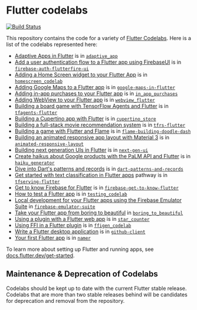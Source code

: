 # Flutter codelabs

[![Build Status](https://github.com/flutter/codelabs/workflows/Flutter%20CI/badge.svg)](https://github.com/flutter/codelabs/actions?workflow=Flutter%20CI)

This repository contains the code for a variety of [Flutter Codelabs](https://codelabs.developers.google.com/?product=flutter). 
Here is a list of the codelabs represented here:

  - [Adaptive Apps in Flutter](https://codelabs.developers.google.com/codelabs/flutter-adaptive-app) is in [`adaptive_app`](adaptive_app)
  - [Add a user authentication flow to a Flutter app using FirebaseUI](https://firebase.google.com/codelabs/firebase-auth-in-flutter-apps) is in [`firebase-auth-flutterfire-ui`](firebase-auth-flutterfire-ui)
  - [Adding a Home Screen widget to your Flutter App](https://codelabs.developers.google.com/flutter-home-screen-widgets) is in [`homescreen_codelab`](homescreen_codelab)
  - [Adding Google Maps to a Flutter app](https://codelabs.developers.google.com/codelabs/google-maps-in-flutter) is in [`google-maps-in-flutter`](google-maps-in-flutter)
  - [Adding in-app purchases to your Flutter app](https://codelabs.developers.google.com/codelabs/flutter-in-app-purchases) is in [`in_app_purchases`](in_app_purchases)
  - [Adding WebView to your Flutter app](https://codelabs.developers.google.com/codelabs/flutter-webview) is in [`webview_flutter`](webview_flutter)
  - [Building a board game with TensorFlow Agents and Flutter](https://codelabs.developers.google.com/tfagents-flutter) is in [`tfagents-flutter`](tfagents-flutter)  
  - [Building a Cupertino app with Flutter](https://codelabs.developers.google.com/codelabs/flutter-cupertino) is in [`cupertino_store`](cupertino_store)
  - [Building a full-stack movie recommendation system](https://codelabs.developers.google.com/tfrecommenders-flutter) is in [`tfrs-flutter`](tfrs-flutter)
  - [Building a game with Flutter and Flame](https://codelabs.developers.google.com/codelabs/flutter-flame-game) is in [`flame-building-doodle-dash`](flame-building-doodle-dash)
  - [Building an animated responsive app layout with Material 3](https://codelabs.developers.google.com/codelabs/flutter-animated-responsive-layout) is in [`animated-responsive-layout`](animated-responsive-layout)
  - [Building next generation UIs in Flutter](https://codelabs.developers.google.com/codelabs/flutter-next-gen-uis?hl=en#0) is in [`next-gen-ui`](next-gen-ui)
  - [Create haikus about Google products with the PaLM API and Flutter](https://codelabs.developers.google.com/haiku-generator) is in [`haiku_generator`](haiku_generator)
  - [Dive into Dart's patterns and records](https://codelabs.developers.google.com/codelabs/dart-patterns-records) is in [`dart-patterns-and-records`](dart-patterns-and-records)
  - [Get started with text classification in Flutter apps](https://developers.google.com/learn/pathways/text-classification-flutter) pathway is in [`tfserving-flutter`](tfserving-flutter)
  - [Get to know Firebase for Flutter](https://firebase.google.com/codelabs/firebase-get-to-know-flutter) is in [`firebase-get-to-know-flutter`](firebase-get-to-know-flutter)
  - [How to test a Flutter app](https://codelabs.developers.google.com/codelabs/flutter-app-testing) is in [`testing_codelab`](testing_codelab)
  - [Local development for your Flutter apps using the Firebase Emulator Suite](https://firebase.google.com/codelabs/get-started-firebase-emulators-and-flutter) in [`firebase-emulator-suite`](firebase-emulator-suite)
  - [Take your Flutter app from boring to beautiful](https://codelabs.developers.google.com/codelabs/flutter-boring-to-beautiful) in [`boring_to_beautiful`](boring_to_beautiful)
  - [Using a plugin with a Flutter web app](https://codelabs.developers.google.com/codelabs/web-url-launcher) is in [`star_counter`](star_counter)
  - [Using FFI in a Flutter plugin](https://codelabs.developers.google.com/codelabs/flutter-ffigen) is in [`ffigen_codelab`](ffigen_codelab)
  - [Write a Flutter desktop application](https://codelabs.developers.google.com/codelabs/flutter-github-client) is in [`github-client`](github-client)
  - [Your first Flutter app](https://codelabs.developers.google.com/codelabs/flutter-codelab-first) is in [`namer`](namer)

To learn more about setting up Flutter and running apps, see
[docs.flutter.dev/get-started][].

[docs.flutter.dev/get-started]: https://docs.flutter.dev/get-started

## Maintenance & Deprecation of Codelabs

Codelabs should be kept up to date with the current Flutter stable release. Codelabs that are more than two stable releases 
behind will be candidates for deprecation and removal from the repository.

